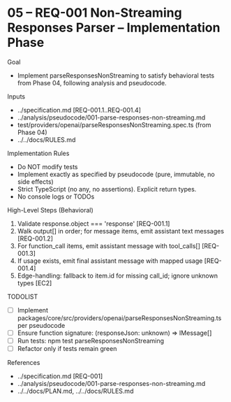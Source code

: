 # 05 – REQ-001 Non-Streaming Responses Parser – Implementation Phase

Goal
- Implement parseResponsesNonStreaming to satisfy behavioral tests from Phase 04, following analysis and pseudocode.

Inputs
- ../specification.md [REQ-001.1..REQ-001.4]
- ../analysis/pseudocode/001-parse-responses-non-streaming.md
- test/providers/openai/parseResponsesNonStreaming.spec.ts (from Phase 04)
- ../../docs/RULES.md

Implementation Rules
- Do NOT modify tests
- Implement exactly as specified by pseudocode (pure, immutable, no side effects)
- Strict TypeScript (no any, no assertions). Explicit return types.
- No console logs or TODOs

High-Level Steps (Behavioral)
1) Validate response.object === 'response' [REQ-001.1]
2) Walk output[] in order; for message items, emit assistant text messages [REQ-001.2]
3) For function_call items, emit assistant message with tool_calls[] [REQ-001.3]
4) If usage exists, emit final assistant message with mapped usage [REQ-001.4]
5) Edge-handling: fallback to item.id for missing call_id; ignore unknown types [EC2]

TODOLIST
- [ ] Implement packages/core/src/providers/openai/parseResponsesNonStreaming.ts per pseudocode
- [ ] Ensure function signature: (responseJson: unknown) => IMessage[]
- [ ] Run tests: npm test parseResponsesNonStreaming
- [ ] Refactor only if tests remain green

References
- ../specification.md [REQ-001]
- ../analysis/pseudocode/001-parse-responses-non-streaming.md
- ../../docs/PLAN.md, ../../docs/RULES.md
